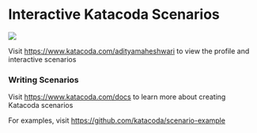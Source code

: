 # Interactive Katacoda Scenarios

[![](http://shields.katacoda.com/katacoda/adityamaheshwari/count.svg)](https://www.katacoda.com/adityamaheshwari "Get your profile on Katacoda.com")

Visit https://www.katacoda.com/adityamaheshwari to view the profile and interactive scenarios

### Writing Scenarios
Visit https://www.katacoda.com/docs to learn more about creating Katacoda scenarios

For examples, visit https://github.com/katacoda/scenario-example
